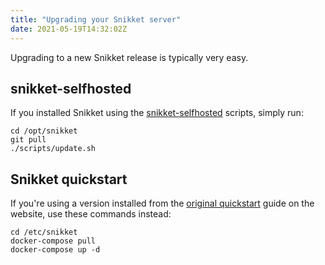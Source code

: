 ```yaml
---
title: "Upgrading your Snikket server"
date: 2021-05-19T14:32:02Z
---
```


Upgrading to a new Snikket release is typically very easy.

## snikket-selfhosted

If you installed Snikket using the [snikket-selfhosted][] scripts, simply run:

    cd /opt/snikket
    git pull
    ./scripts/update.sh

## Snikket quickstart

If you're using a version installed from the [original quickstart][] guide on
the website, use these commands instead:

    cd /etc/snikket
    docker-compose pull
    docker-compose up -d

[snikket-selfhosted]: https://github.com/snikket-im/snikket-selfhosted
[original quickstart]: https://snikket.org/service/quickstart/
